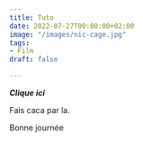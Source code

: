 ```yaml
---
title: Tuto
date: 2022-07-27T00:00:00+02:00
image: "/images/nic-cage.jpg"
tags:
- Film
draft: false

---
```

**_Clique ici_**

Fais caca par la.

Bonne journée